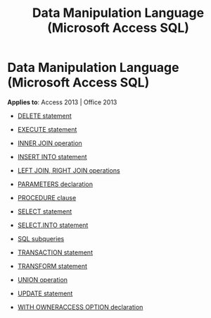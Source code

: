 ﻿---
title: Data Manipulation Language (Microsoft Access SQL)
TOCTitle: Data Manipulation Language
ms:assetid: 25c6f127-0fee-470e-bf16-9253b14e8086
ms:mtpsurl: https://msdn.microsoft.com/library/Dn124073(v=office.15)
ms:contentKeyID: 52071710
ms.date: 09/18/2015
mtps_version: v=office.15
---

# Data Manipulation Language (Microsoft Access SQL)

**Applies to**: Access 2013 | Office 2013

  - [DELETE statement](delete-statement-microsoft-access-sql.md)

  - [EXECUTE statement](execute-statement-microsoft-access-sql.md)

  - [INNER JOIN operation](inner-join-operation-microsoft-access-sql.md)

  - [INSERT INTO statement](insert-into-statement-microsoft-access-sql.md)

  - [LEFT JOIN, RIGHT JOIN operations](left-join-right-join-operations-microsoft-access-sql.md)

  - [PARAMETERS declaration](parameters-declaration-microsoft-access-sql.md)

  - [PROCEDURE clause](procedure-clause-microsoft-access-sql.md)

  - [SELECT statement](select-statement-microsoft-access-sql.md)

  - [SELECT.INTO statement](select-into-statement-microsoft-access-sql.md)

  - [SQL subqueries](sql-subqueries-microsoft-access-sql.md)

  - [TRANSACTION statement](transaction-statement-microsoft-access-sql.md)

  - [TRANSFORM statement](transform-statement-microsoft-access-sql.md)

  - [UNION operation](union-operation-microsoft-access-sql.md)

  - [UPDATE statement](update-statement-microsoft-access-sql.md)

  - [WITH OWNERACCESS OPTION declaration](with-owneraccess-option-declaration-microsoft-access-sql.md)

